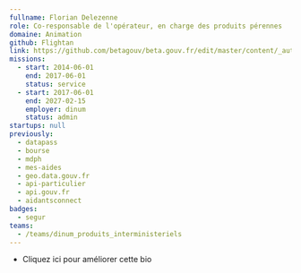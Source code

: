 ```yaml
---
fullname: Florian Delezenne
role: Co-responsable de l'opérateur, en charge des produits pérennes
domaine: Animation
github: Flightan
link: https://github.com/betagouv/beta.gouv.fr/edit/master/content/_authors/florian.delezenne.md
missions:
  - start: 2014-06-01
    end: 2017-06-01
    status: service
  - start: 2017-06-01
    end: 2027-02-15
    employer: dinum
    status: admin
startups: null
previously:
  - datapass
  - bourse
  - mdph
  - mes-aides
  - geo.data.gouv.fr
  - api-particulier
  - api.gouv.fr
  - aidantsconnect
badges:
  - segur
teams:
  - /teams/dinum_produits_interministeriels
---
```

- Cliquez ici pour améliorer cette bio
